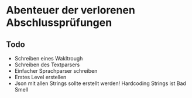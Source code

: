 
# Abenteuer der verlorenen Abschlussprüfungen

## Todo
* Schreiben eines Wakltrough
* Schreiben des Textparsers
* Einfacher Sprachparser schreiben
* Erstes Level erstellen
* Json mit allen Strings sollte erstellt werden! Hardcoding Strings ist Bad Smell